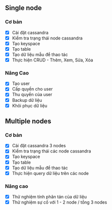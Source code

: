 ## Single node
### Cơ bản
- [X] Cài đặt cassandra
- [X] Kiểm tra trạng thái node cassandra
- [X] Tạo keyspace
- [X] Tạo table
- [X] Tạo dữ liệu mẫu để thao tác
- [X] Thực hiện CRUD - Thêm, Xem, Sửa, Xóa
### Nâng Cao
- [X] Tạo user
- [X] Cấp quyền cho user
- [X] Thu quyền của user
- [X] Backup dữ liệu
- [X] Khôi phục dữ liệu

## Multiple nodes
### Cơ bản
- [X] Cài đặt cassandra 3 nodes
- [X] Kiểm tra trạng thái các node cassandra
- [X] Tạo keyspace
- [X] Tạo table
- [X] Tạo dữ liệu mẫu để thao tác
- [X] Thực hiện query dữ liệu trên các node
### Nâng cao
- [X] Thử nghiệm tính phân tán của dữ liệu
- [X] Thử nghiệm sự cố với 1 - 2 node / tổng 3 nodes
